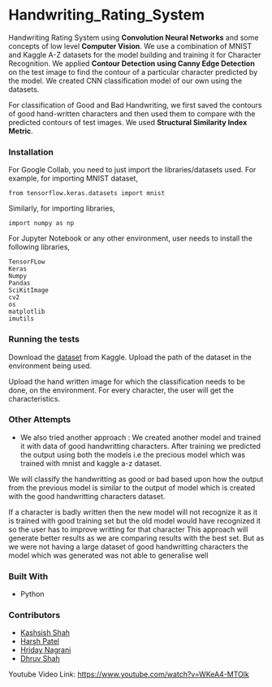 # Handwriting_Rating_System
Handwriting Rating System using **Convolution Neural Networks** and some concepts of low level **Computer Vision**. We use a combination of MNIST and Kaggle A-Z datasets for the model building and training it for Character Recognition. We applied **Contour Detection using Canny Edge Detection** on the test image to find the contour of a particular character predicted by the model. 
We created CNN classification model of our own using the datasets.

For classification of Good and Bad Handwriting, we first saved the contours of good hand-written characters and then used them to compare with the predicted contours of test images. We used **Structural Similarity Index Metric**.

### Installation
For Google Collab, you need to just import the libraries/datasets used. For example, for importing MNIST dataset, 
```
from tensorflow.keras.datasets import mnist
```
Similarly, for importing libraries,
```
import numpy as np
```
For Jupyter Notebook or any other environment, user needs to install the following libraries, 
```
TensorFLow
Keras
Numpy
Pandas
SciKitImage
cv2
os  
matplotlib
imutils
``` 
### Running the tests
Download the [dataset](https://www.kaggle.com/sachinpatel21/az-handwritten-alphabets-in-csv-format) from Kaggle. Upload the path of the dataset in the environment being used. 

Upload the hand written image for which the classification needs to be done, on the environment. For every character, the user will get the  characteristics.

### Other Attempts
- We also tried another approach :
We created another model and trained it with data of good handwritting characters. After training we predicted the output using both the models i.e the precious model which was trained with mnist and kaggle a-z dataset.

We will classify the handwritting as good or bad based upon how the output from the previous model is similar to the output of model which is created with the good handwritting characters dataset.

If a character is badly written then the new model will not recognize it as it is trained with good training set
but the old model would have recognized it so the user has to improve writting for that character
This approach will generate better results as we are comparing results with the best set. But as we were not having a large dataset of good handwritting characters the model which was generated was not able to generalise well


### Built With

- Python 

### Contributors

- [Kashsish Shah](github.com/KashishShah1411)
- [Harsh Patel](github.com/hap662000)
- [Hriday Nagrani](github.com/HridayNagrani)
- [Dhruv Shah](github.com/dhruvshah01)

Youtube Video Link: https://www.youtube.com/watch?v=WKeA4-MTOlk

